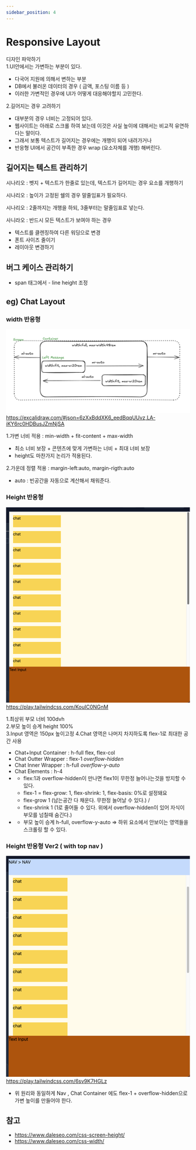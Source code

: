```yaml
---
sidebar_position: 4
---
```


# Responsive Layout

디자인 파악하기  
1.UI안에서는 가변하는 부분이 있다.  
- 다국어 지원에 의해서 변하는 부분  
- DB에서 불러온 데이터의 경우 ( 금액, 포스팅 이름 등 )  
- 이러한 가변적인 경우에 UI가 어떻게 대응해야할지 고민한다.  

2.길어지는 경우 고려하기  
- 대부분의 경우 너비는 고정되어 있다. 
- 웹사이트는 아래로 스크롤 하여 보는데 이것은 사실 높이에 대해서는 비교적 유연하다는 말이다. 
- 그래서 보통 텍스트가 길어지는 경우에는 개행이 되어 내려가거나 
- 반응형 UI에서 공간이 부족한 경우 wrap (요소자체를 개행) 해버린다.  



## 길어지는 텍스트 관리하기   

시나리오 : 벳지 + 텍스트가 한줄로 있는데, 텍스트가 길어지는 경우 요소를 개행하기  

시나리오 : 높이가 고정된 쉘의 경우 말줄임표가 필요하다.   

시나리오 : 2줄까지는 개행을 하되, 3줄부터는 말줄임표로 넣는다.  

사니라오 : 반드시 모든 텍스트가 보여야 하는 경우  
- 텍스트를 클렌징하여 다른 워딩으로 변경  
- 폰트 사이즈 줄이기   
- 레이아웃 변경하기  


## 버그 케이스 관리하기
- span 태그에서 - line height 조정  


## eg) Chat Layout

### width 반응형  
![Alt text](image.png)
https://excalidraw.com/#json=6zXxBddXK6_eedBqqUUvz,LA-iKY6rc0HDBusJZmNjSA  

1.가변 너비 적용 : min-width + fit-content + max-width  
- 최소 너비 보장 + 콘텐츠에 맞게 가변하는 너비 + 최대 너비 보장  
- height도 마찬가지 논리가 적용된다.  

2.가운데 정렬 적용 : margin-left:auto, margin-rigth:auto  
- auto : 빈공간을 자동으로 계산해서 채워준다.


### Height 반응형  

![Alt text](image-1.png)
https://play.tailwindcss.com/KouIC0NGnM

1.최상위 부모 너비 100dvh  
2.부모 높이 승계 height 100%   
3.Input 영역은 150px 높이고정
4.Chat 영역은 나머지 차지하도록 flex-1로 최대한 공간 사용
  - Chat+Input Container : h-full flex, flex-col
  - Chat Outter Wrapper : flex-1 *overflow-hidden*
  - Chat Inner Wrapper : h-full *overflow-y-auto*
  - Chat Elements : h-4
  - * flex:1과 overflow-hidden이 만나면 flex1이 무한정 늘어나는것을 방지할 수 있다.
    - flex-1 = flex-grow: 1, flex-shrink: 1, flex-basis: 0%로 설정돼요  
    - flex-grow 1 (남는공간 다 채운다. 무한정 늘어날 수 있다.) / 
    - flex-shrink 1 (1로 줄어들 수 있다. 위에서 overflow-hidden이 있어 자식이 부모를 넘칠때 숨긴다.)  
  - * 부모 높이 승계 h-full, overflow-y-auto => 하위 요소에서 안보이는 영역들을 스크롤링 할 수 있다.    

### Height 반응형 Ver2 ( with top nav )  

![Alt text](image-2.png)
https://play.tailwindcss.com/6sv9K7HGLz

- 위 원리와 동일하게 Nav , Chat Container 에도 flex-1 + overflow-hidden으로 가변 높이를 만들어야 한다.   



## 참고
- https://www.daleseo.com/css-screen-height/
- https://www.daleseo.com/css-width/